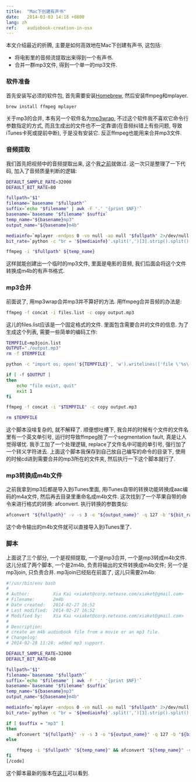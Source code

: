 ```yaml
---
title:  "Mac下创建有声书"
date:   2014-03-03 14:18 +0800
lang: zh
ref:    audiobook-creation-in-osx
---
```


本文介绍最近的折腾, 主要是如何高效地在Mac下创建有声书, 这包括:

* 将电影里的音频流提取出来得到一个有声书.
* 合并一群mp3文件, 得到一个单一的mp3文件.

### 软件准备

首先安装写必须的软件包, 首先需要安装[Homebrew](http://brew.sh), 然后安装ffmpeg和mplayer.

```sh
brew install ffmpeg mplayer
```

关于mp3的合并, 本有另一个软件名为[mp3wrap](http://mp3wrap.sourceforge.net/), 不过这个软件我不喜欢它命令行参数指定的方式, 而且生成出的文件也不一定靠谱(在音频纠错上有些问题, 导致iTunes卡死或提前中断), 于是没有安装它. 反正ffmpeg也能用来合并mp3文件.

### 音频提取

我们首先把视频中的音频提取出来, 这个我[之前](/2010/notes-on-ffmpeg.html)就做过. 这一次只是整理了一下代码, 加入了音频质量判断的逻辑:

```sh
DEFAULT_SAMPLE_RATE=32000
DEFAULT_BIT_RATE=80

fullpath="$1"
filename=`basename "$fullpath"`
suffix=`echo "$filename" | awk -F '.' '{print $NF}'`
basename=`basename "$filename" $suffix`
temp_name="${basename}mp3"
output_name="${basename}m4b"

mediainfo=`mplayer -endpos 0 -vo null -ao null "$fullpath" 2>/dev/null | grep "^AUDIO"`
bit_rate=`python -c "br = '${mediainfo}'.split(',')[3].strip().split()[0]; print min(br, ${DEFAULT_BIT_RATE})"`

ffmpeg -i "$fullpath" ${temp_name}
```

这样就能创建出一个临时的mp3文件, 里面是电影的音频, 我们后面会将这个文件转换成m4b的有声书格式.

### mp3合并

前面说了, 用mp3wrap合并mp3并不算好的方法. 用ffmpeg合并音频的办法是:

```sh
ffmpeg -f concat -i files.list -c copy output.mp3
```

这儿的files.list应该是一个固定格式的文件. 里面包含需要合并的文件的信息. 为了生成这个列表, 需要一些简单的编码工作:

```sh
TEMPFILE=mp3join.list
OUTPUT="./output.mp3"
rm -f $TEMPFILE

python -c "import os; open('${TEMPFILE}', 'w').writelines(['file \'%s\'\n' % file.replace("'", "\\'") for file in os.listdir('.') if file.endswith('.mp3')])"

if [ -f $OUTPUT ]
then
    echo "file exist, quit"
    exit 1
fi

ffmpeg -f concat -i "$TEMPFILE" -c copy output.mp3

rm $TEMPFILE
```

这个脚本没啥复杂的, 就不解释了. 顺便想吐槽下, 我合并的时候有个文件的文件名里有一个英文单引号, 运行时导致ffmpeg抛了一个segmentation fault, 真是让人觉得堪忧. 我手工加了一个处理逻辑, replace了文件名中可能的单引号, 强行加了一个转义字符进去. 上面这个脚本我保存到自己放自己编写的命令的目录下, 使用的时候cd进到需要合并的mp3所在的文件夹, 然后执行一下这个脚本就行了.

### mp3转换成m4b文件

之前我拿到mp3后都是导入到iTunes里面, 用iTunes自带的转换功能转换成aac编码的m4a文件, 然后再去目录里重命名成m4b文件. 这次找到了一个苹果自带的命令来进行格式的转换: afconvert. 执行转换的参数类似:

```sh
afconvert "${fullpath}" -v -s 3 -o "${output_name}" -q 127 -b "${bit_rate}000" -f m4bf -d aach
```

这个命令输出的m4b文件就可以直接导入到iTunes里了.

### 脚本

上面说了三个部分, 一个是视频提取, 一个是mp3合并, 一个是mp3转成m4b文件. 这儿分成了两个脚本, 一个是2m4b, 负责将输出的文件转换成m4b文件; 另一个是mp3join, 只负责合并. mp3join已经贴在前面了, 这儿只需要2m4b:

```sh
#!/usr/bin/env bash
#
# Author:         Xia Kai <xiaket@corp.netease.com/xiaket@gmail.com>
# Filename:       2m4b
# Date created:   2014-02-27 16:52
# Last modified:  2014-02-27 16:52
# Modified by:    Xia Kai <xiaket@corp.netease.com/xiaket@gmail.com>
#
# Description:
# create an m4b audiobook file from a movie or an mp3 file.
# Changelog:
# 2014-02-28 11:28: added mp3 support.

DEFAULT_SAMPLE_RATE=32000
DEFAULT_BIT_RATE=80

fullpath="$1"
filename=`basename "$fullpath"`
suffix=`echo "$filename" | awk -F '.' '{print $NF}'`
basename=`basename "$filename" $suffix`
temp_name="${basename}mp3"
output_name="${basename}m4b"

mediainfo=`mplayer -endpos 0 -vo null -ao null "$fullpath" 2>/dev/null | grep "^AUDIO"`
bit_rate=`python -c "br = '${mediainfo}'.split(',')[3].strip().split()[0]; print min(br, ${DEFAULT_BIT_RATE})"`

if [ $suffix = "mp3" ]
then
    afconvert "${fullpath}" -v -s 3 -o "${output_name}" -q 127 -b "${bit_rate}000" -f m4bf -d aach
else

    ffmpeg -i "$fullpath" "${temp_name}" && afconvert "${temp_name}" -v -s 3 -o "${output_name}" -q 127 -b "${bit_rate}000" -f m4bf -d aach && rm "${temp_name}"
fi
[/code]
```

这个脚本最新的版本在[这儿](https://github.com/xiaket/etc/blob/master/bin/2m4b)可以看到.
